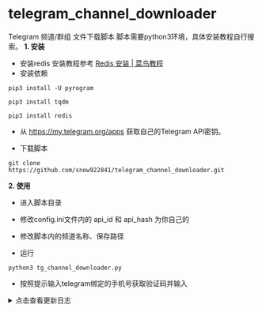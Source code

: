 # telegram_channel_downloader
Telegram 频道/群组 文件下载脚本
脚本需要python3环境，具体安装教程自行搜索。
**1. 安装**
 - 安装redis
 安装教程参考 [Redis 安装 | 菜鸟教程](https://www.runoob.com/redis/redis-install.html)
 - 安装依赖 
 ```
 pip3 install -U pyrogram

 pip3 install tqdm
 
 pip3 install redis
 ```
 - 从 https://my.telegram.org/apps 获取自己的Telegram API密钥。

 - 下载脚本
 ```
 git clone https://github.com/snow922841/telegram_channel_downloader.git
 ```
**2. 使用**

 - 进入脚本目录

 - 修改config.ini文件内的 api_id 和 api_hash 为你自己的

 - 修改脚本内的频道名称、保存路径

 - 运行  
 ```
 python3 tg_channel_downloader.py
 ```
 - 按照提示输入telegram绑定的手机号获取验证码并输入 

<details>
  <summary>点击查看更新日志</summary>
  <details>
    <summary>2020-08-19更新</summary>
     - 添加自动上传到Googledrive的功能
     - 使用redis缓存已经遍历的消息ID
</details>
</details>
